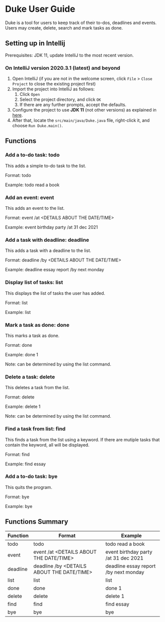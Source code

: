 # Duke User Guide

Duke is a tool for users to keep track of their to-dos, deadlines and events. Users may create, delete, search and mark tasks as done.

## Setting up in Intellij

Prerequisites: JDK 11, update IntelliJ to the most recent version.

### On IntelliJ version 2020.3.1 (latest) and beyond

1. Open IntelliJ (if you are not in the welcome screen, click `File` > `Close Project` to close the existing project first)
1. Import the project into IntelliJ as follows:
   1. Click `Open`
   1. Select the project directory, and click `OK`
   1. If there are any further prompts, accept the defaults.
1. Configure the project to use **JDK 11** (not other versions) as explained in [here](https://www.jetbrains.com/help/idea/sdk.html#set-up-jdk).
1. After that, locate the `src/main/java/Duke.java` file, right-click it, and choose `Run Duke.main()`. 

## Functions

### Add a to-do task: todo

This adds a simple to-do task to the list.

Format: todo <TASK>

Example: todo read a book

### Add an event: event

This adds an event to the list.

Format: event <TASK> /at <DETAILS ABOUT THE DATE/TIME>

Example: event birthday party /at 31 dec 2021

### Add a task with deadline: deadline

This adds a task with a deadline to the list.

Format: deadline <TASK> /by <DETAILS ABOUT THE DATE/TIME>

Example: deadline essay report /by next monday

### Display list of tasks: list

This displays the list of tasks the user has added.

Format: list

Example: list

### Mark a task as done: done

This marks a task as done.

Format: done <TASK NUMBER>

Example: done 1

Note: <TASK NUMBER> can be determined by using the list command.

### Delete a task: delete

This deletes a task from the list.

Format: delete <TASK NUMBER>

Example: delete 1

Note: <TASK NUMBER> can be determined by using the list command.

### Find a task from list: find

This finds a task from the list using a keyword. If there are mutiple tasks that contain the keyword, all will be displayed.

Format: find <KEYWORD>

Example: find essay

### Add a to-do task: bye

This quits the program.

Format: bye

Example: bye

## Functions Summary

| Function  | Format | Example |
| ------------- | ------------- | ------------- |
| todo  | todo <TASK>  | todo read a book  |
| event  | event <TASK> /at <DETAILS ABOUT THE DATE/TIME>  | event birthday party /at 31 dec 2021  |
| deadline  | deadline <TASK> /by <DETAILS ABOUT THE DATE/TIME>  | deadline essay report /by next monday  |
| list  | list  | list  |
| done  | done <TASK NUMBER>  | done 1  |
| delete  | delete <TASK NUMBER>  | delete 1  |
| find  | find <KEYWORD>  | find essay  |
| bye  | bye  | bye  |
